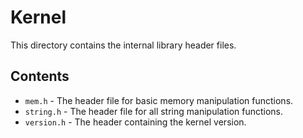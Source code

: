 # Kernel
This directory contains the internal library header files.

## Contents
- `mem.h` - The header file for basic memory manipulation functions.
- `string.h` - The header file for all string manipulation functions.
- `version.h` - The header containing the kernel version.
